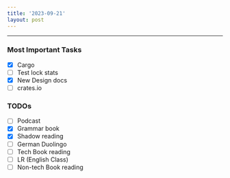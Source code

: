 ```yaml
---
title: '2023-09-21'
layout: post
---
```


---

### Most Important Tasks

- [x] Cargo
- [ ] Test lock stats
- [x] New Design docs
- [ ] crates.io

### TODOs

- [ ] Podcast
- [x] Grammar book
- [x] Shadow reading
- [ ] German Duolingo
- [ ] Tech Book reading
- [ ] LR (English Class)
- [ ] Non-tech Book reading

